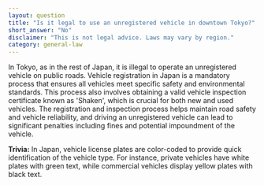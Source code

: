 ```yaml
---
layout: question
title: "Is it legal to use an unregistered vehicle in downtown Tokyo?"
short_answer: "No"
disclaimer: "This is not legal advice. Laws may vary by region."
category: general-law
---
```

In Tokyo, as in the rest of Japan, it is illegal to operate an unregistered vehicle on public roads. Vehicle registration in Japan is a mandatory process that ensures all vehicles meet specific safety and environmental standards. This process also involves obtaining a valid vehicle inspection certificate known as 'Shaken', which is crucial for both new and used vehicles. The registration and inspection process helps maintain road safety and vehicle reliability, and driving an unregistered vehicle can lead to significant penalties including fines and potential impoundment of the vehicle.

**Trivia:** In Japan, vehicle license plates are color-coded to provide quick identification of the vehicle type. For instance, private vehicles have white plates with green text, while commercial vehicles display yellow plates with black text.
